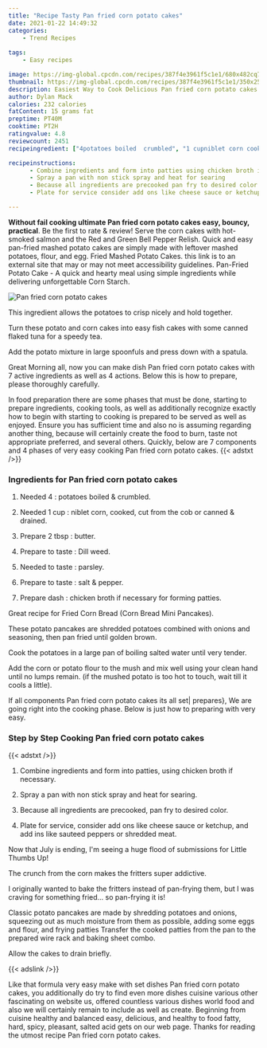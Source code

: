 ```yaml
---
title: "Recipe Tasty Pan fried corn potato cakes"
date: 2021-01-22 14:49:32
categories:
    - Trend Recipes
    
tags:
    - Easy recipes

image: https://img-global.cpcdn.com/recipes/387f4e3961f5c1e1/680x482cq70/pan-fried-corn-potato-cakes-recipe-main-photo.jpg
thumbnail: https://img-global.cpcdn.com/recipes/387f4e3961f5c1e1/350x250cq70/pan-fried-corn-potato-cakes-recipe-main-photo.jpg
description: Easiest Way to Cook Delicious Pan fried corn potato cakes with 7 ingredients and 4 stages of easy cooking.
author: Dylan Mack
calories: 232 calories
fatContent: 15 grams fat
preptime: PT40M
cooktime: PT2H
ratingvalue: 4.8
reviewcount: 2451
recipeingredient: ["4potatoes boiled  crumbled", "1 cupniblet corn cooked cut from the cob or canned  drained", "2 tbspbutter", "to tasteDill weed", "to tasteparsley", "to tastesalt  pepper", "dashchicken broth if necessary for forming patties"]

recipeinstructions: 
      - Combine ingredients and form into patties using chicken broth if necessary 
      - Spray a pan with non stick spray and heat for searing 
      - Because all ingredients are precooked pan fry to desired color 
      - Plate for service consider add ons like cheese sauce or ketchup and add ins like sauteed peppers or shredded meat

---
```




**Without fail cooking ultimate Pan fried corn potato cakes easy, bouncy, practical**. Be the first to rate &amp; review! Serve the corn cakes with hot-smoked salmon and the Red and Green Bell Pepper Relish. Quick and easy pan-fried mashed potato cakes are simply made with leftover mashed potatoes, flour, and egg. Fried Mashed Potato Cakes. this link is to an external site that may or may not meet accessibility guidelines. Pan-Fried Potato Cake - A quick and hearty meal using simple ingredients while delivering unforgettable Corn Starch.


![Pan fried corn potato cakes](https://img-global.cpcdn.com/recipes/387f4e3961f5c1e1/680x482cq70/pan-fried-corn-potato-cakes-recipe-main-photo.jpg "Pan fried corn potato cakes")



This ingredient allows the potatoes to crisp nicely and hold together.

Turn these potato and corn cakes into easy fish cakes with some canned flaked tuna for a speedy tea.

Add the potato mixture in large spoonfuls and press down with a spatula.


Great Morning all, now you can make dish Pan fried corn potato cakes with 7 active ingredients as well as 4 actions. Below this is how to prepare, please thoroughly carefully.

In food preparation there are some phases that must be done, starting to prepare ingredients, cooking tools, as well as additionally recognize exactly how to begin with starting to cooking is prepared to be served as well as enjoyed. Ensure you has sufficient time and also no is assuming regarding another thing, because will certainly create the food to burn, taste not appropriate preferred, and several others. Quickly, below are 7 components and 4 phases of very easy cooking Pan fried corn potato cakes.
{{< adstxt />}}

### Ingredients for Pan fried corn potato cakes


1. Needed 4 : potatoes boiled &amp; crumbled.

1. Needed 1 cup : niblet corn, cooked, cut from the cob or canned &amp; drained.

1. Prepare 2 tbsp : butter.

1. Prepare to taste : Dill weed.

1. Needed to taste : parsley.

1. Prepare to taste : salt &amp; pepper.

1. Prepare dash : chicken broth if necessary for forming patties.


Great recipe for Fried Corn Bread (Corn Bread Mini Pancakes).

These potato pancakes are shredded potatoes combined with onions and seasoning, then pan fried until golden brown.

Cook the potatoes in a large pan of boiling salted water until very tender.

Add the corn or potato flour to the mush and mix well using your clean hand until no lumps remain. (if the mushed potato is too hot to touch, wait till it cools a little).


If all components Pan fried corn potato cakes its all set| prepares}, We are going right into the cooking phase. Below is just how to preparing with very easy.

### Step by Step Cooking Pan fried corn potato cakes

{{< adstxt />}}


1. Combine ingredients and form into patties, using chicken broth if necessary.



1. Spray a pan with non stick spray and heat for searing.



1. Because all ingredients are precooked, pan fry to desired color.



1. Plate for service, consider add ons like cheese sauce or ketchup, and add ins like sauteed peppers or shredded meat.




Now that July is ending, I&#39;m seeing a huge flood of submissions for Little Thumbs Up!

The crunch from the corn makes the fritters super addictive.

I originally wanted to bake the fritters instead of pan-frying them, but I was craving for something fried… so pan-frying it is!

Classic potato pancakes are made by shredding potatoes and onions, squeezing out as much moisture from them as possible, adding some eggs and flour, and frying patties Transfer the cooked patties from the pan to the prepared wire rack and baking sheet combo.

Allow the cakes to drain briefly.


{{< adslink />}}

Like that formula very easy make with set dishes Pan fried corn potato cakes, you additionally do try to find even more dishes cuisine various other fascinating on website us, offered countless various dishes world food and also we will certainly remain to include as well as create. Beginning from cuisine healthy and balanced easy, delicious, and healthy to food fatty, hard, spicy, pleasant, salted acid gets on our web page. Thanks for reading the utmost recipe Pan fried corn potato cakes.
